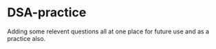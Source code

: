 # DSA-practice
Adding some relevent questions all at one place for future use and as a practice also.
